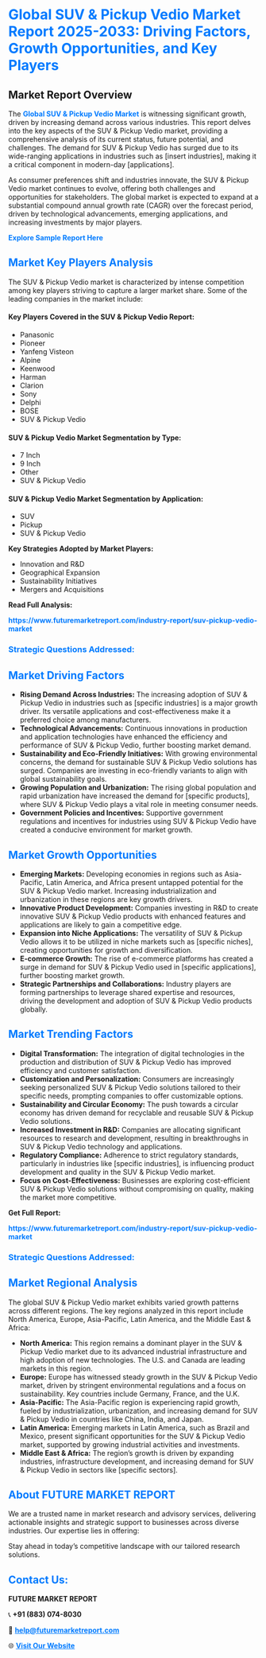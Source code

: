 <h1 style="color: #007BFF;">Global SUV & Pickup Vedio Market Report 2025-2033: Driving Factors, Growth Opportunities, and Key Players</h1>

<section id="overview">
<h2>Market Report Overview</h2>
<p>The <a href="https://www.futuremarketreport.com/industry-report/suv-pickup-vedio-market" style="color: #007BFF; text-decoration: none;"><strong>Global SUV & Pickup Vedio Market</strong></a> is witnessing significant growth, driven by increasing demand across various industries. This report delves into the key aspects of the SUV & Pickup Vedio market, providing a comprehensive analysis of its current status, future potential, and challenges. The demand for SUV & Pickup Vedio has surged due to its wide-ranging applications in industries such as [insert industries], making it a critical component in modern-day [applications].</p>
<p>As consumer preferences shift and industries innovate, the SUV & Pickup Vedio market continues to evolve, offering both challenges and opportunities for stakeholders. The global market is expected to expand at a substantial compound annual growth rate (CAGR) over the forecast period, driven by technological advancements, emerging applications, and increasing investments by major players.</p>
</section>

<section id="overview">
<p><a href="https://www.futuremarketreport.com/request-sample/reportId=101060" style="color: #007BFF; text-decoration: none;"><strong>Explore Sample Report Here</strong></a></p>
</section>

<section id="key-players">
<h2 style="color: #007BFF;">Market Key Players Analysis</h2>
<p>The SUV & Pickup Vedio market is characterized by intense competition among key players striving to capture a larger market share. Some of the leading companies in the market include:</p>
<h4>Key Players Covered in the SUV & Pickup Vedio Report:</h4>
<ul><li>Panasonic</li><li>Pioneer</li><li>Yanfeng Visteon</li><li>Alpine</li><li>Keenwood</li><li>Harman</li><li>Clarion</li><li>Sony</li><li>Delphi</li><li>BOSE</li><li>SUV &amp; Pickup Vedio</li></ul>
<h4>SUV & Pickup Vedio Market Segmentation by Type:</h4>
<ul><li>7 Inch</li><li>9 Inch</li><li>Other</li><li>SUV &amp; Pickup Vedio</li></ul>

<h4>SUV & Pickup Vedio Market Segmentation by Application:</h4>
<ul><li>SUV</li><li>Pickup</li><li>SUV &amp; Pickup Vedio</li></ul>
<p><strong>Key Strategies Adopted by Market Players:</strong></p>
<ul>
<li>Innovation and R&D</li>
<li>Geographical Expansion</li>
<li>Sustainability Initiatives</li>
<li>Mergers and Acquisitions</li>
</ul>
</section>

<section>
<p><strong>Read Full Analysis: </strong></p><a href="https://www.futuremarketreport.com/industry-report/suv-pickup-vedio-market" style="color: #007BFF; text-decoration: none;"><strong>https://www.futuremarketreport.com/industry-report/suv-pickup-vedio-market</strong></a>
<h3 style="color: #007BFF;">Strategic Questions Addressed:</h3>
</section>

<section id="driving-factors">
<h2 style="color: #007BFF;">Market Driving Factors</h2>
<ul>
<li><strong>Rising Demand Across Industries:</strong> The increasing adoption of SUV & Pickup Vedio in industries such as [specific industries] is a major growth driver. Its versatile applications and cost-effectiveness make it a preferred choice among manufacturers.</li>
<li><strong>Technological Advancements:</strong> Continuous innovations in production and application technologies have enhanced the efficiency and performance of SUV & Pickup Vedio, further boosting market demand.</li>
<li><strong>Sustainability and Eco-Friendly Initiatives:</strong> With growing environmental concerns, the demand for sustainable SUV & Pickup Vedio solutions has surged. Companies are investing in eco-friendly variants to align with global sustainability goals.</li>
<li><strong>Growing Population and Urbanization:</strong> The rising global population and rapid urbanization have increased the demand for [specific products], where SUV & Pickup Vedio plays a vital role in meeting consumer needs.</li>
<li><strong>Government Policies and Incentives:</strong> Supportive government regulations and incentives for industries using SUV & Pickup Vedio have created a conducive environment for market growth.</li>
</ul>
</section>

<section id="growth-opportunities">
<h2 style="color: #007BFF;">Market Growth Opportunities</h2>
<ul>
<li><strong>Emerging Markets:</strong> Developing economies in regions such as Asia-Pacific, Latin America, and Africa present untapped potential for the SUV & Pickup Vedio market. Increasing industrialization and urbanization in these regions are key growth drivers.</li>
<li><strong>Innovative Product Development:</strong> Companies investing in R&D to create innovative SUV & Pickup Vedio products with enhanced features and applications are likely to gain a competitive edge.</li>
<li><strong>Expansion into Niche Applications:</strong> The versatility of SUV & Pickup Vedio allows it to be utilized in niche markets such as [specific niches], creating opportunities for growth and diversification.</li>
<li><strong>E-commerce Growth:</strong> The rise of e-commerce platforms has created a surge in demand for SUV & Pickup Vedio used in [specific applications], further boosting market growth.</li>
<li><strong>Strategic Partnerships and Collaborations:</strong> Industry players are forming partnerships to leverage shared expertise and resources, driving the development and adoption of SUV & Pickup Vedio products globally.</li>
</ul>
</section>

<section id="trending-factors">
<h2 style="color: #007BFF;">Market Trending Factors</h2>
<ul>
<li><strong>Digital Transformation:</strong> The integration of digital technologies in the production and distribution of SUV & Pickup Vedio has improved efficiency and customer satisfaction.</li>
<li><strong>Customization and Personalization:</strong> Consumers are increasingly seeking personalized SUV & Pickup Vedio solutions tailored to their specific needs, prompting companies to offer customizable options.</li>
<li><strong>Sustainability and Circular Economy:</strong> The push towards a circular economy has driven demand for recyclable and reusable SUV & Pickup Vedio solutions.</li>
<li><strong>Increased Investment in R&D:</strong> Companies are allocating significant resources to research and development, resulting in breakthroughs in SUV & Pickup Vedio technology and applications.</li>
<li><strong>Regulatory Compliance:</strong> Adherence to strict regulatory standards, particularly in industries like [specific industries], is influencing product development and quality in the SUV & Pickup Vedio market.</li>
<li><strong>Focus on Cost-Effectiveness:</strong> Businesses are exploring cost-efficient SUV & Pickup Vedio solutions without compromising on quality, making the market more competitive.</li>
</ul>
</section>

<section>
<p><strong>Get Full Report: </strong></p><a href="https://www.futuremarketreport.com/industry-report/suv-pickup-vedio-market" style="color: #007BFF; text-decoration: none;"><strong>https://www.futuremarketreport.com/industry-report/suv-pickup-vedio-market</strong></a>
<h3 style="color: #007BFF;">Strategic Questions Addressed:</h3>
</section>


<section id="regional-analysis">
<h2 style="color: #007BFF;">Market Regional Analysis</h2>
<p>The global SUV & Pickup Vedio market exhibits varied growth patterns across different regions. The key regions analyzed in this report include North America, Europe, Asia-Pacific, Latin America, and the Middle East & Africa:</p>
<ul>
<li><strong>North America:</strong> This region remains a dominant player in the SUV & Pickup Vedio market due to its advanced industrial infrastructure and high adoption of new technologies. The U.S. and Canada are leading markets in this region.</li>
<li><strong>Europe:</strong> Europe has witnessed steady growth in the SUV & Pickup Vedio market, driven by stringent environmental regulations and a focus on sustainability. Key countries include Germany, France, and the U.K.</li>
<li><strong>Asia-Pacific:</strong> The Asia-Pacific region is experiencing rapid growth, fueled by industrialization, urbanization, and increasing demand for SUV & Pickup Vedio in countries like China, India, and Japan.</li>
<li><strong>Latin America:</strong> Emerging markets in Latin America, such as Brazil and Mexico, present significant opportunities for the SUV & Pickup Vedio market, supported by growing industrial activities and investments.</li>
<li><strong>Middle East & Africa:</strong> The region’s growth is driven by expanding industries, infrastructure development, and increasing demand for SUV & Pickup Vedio in sectors like [specific sectors].</li>
</ul>
</section>

<footer>
<h2 style="color: #007BFF;">About FUTURE MARKET REPORT</h2>
<p>We are a trusted name in market research and advisory services, delivering actionable insights and strategic support to businesses across diverse industries. Our expertise lies in offering:</p>

<p>Stay ahead in today’s competitive landscape with our tailored research solutions.</p>

<h2 style="color: #007BFF;">Contact Us:</h2>
<p><strong>FUTURE MARKET REPORT</strong></p>
<p>📞 <strong>+91 (883) 074-8030</strong></p>
<p>📧 <strong><a href="mailto:help@futuremarketreport.com" style="color: #007BFF;">help@futuremarketreport.com</a></strong></p>
<p>🌐 <strong><a href="https://www.futuremarketreport.com/" style="color: #007BFF;">Visit Our Website</a></strong></p>
</footer>